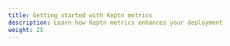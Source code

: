 ```yaml
---
title: Getting started with Keptn metrics
description: Learn how Keptn metrics enhances your deployment
weight: 25
---
```


